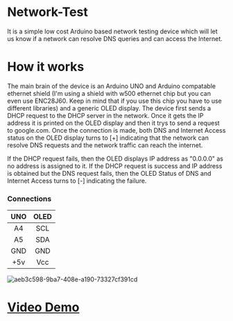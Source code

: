 # Network-Test

It is a simple low cost Arduino based network testing device which will let us know if a network can resolve DNS queries and can access the Internet.

# How it works

The main brain of the device is an Arduino UNO and Arduino compatable ethernet shield (I'm using a shield with w500 ethernet chip but you can even use ENC28J60. Keep in mind that if you use this chip you have to use different libraries) and a generic OLED display.
The device first sends a DHCP request to the DHCP server in the network. Once it gets the IP address it is printed on the OLED display and then it trys to send a request to google.com. Once the connection is made, both DNS and Internet Access status on the OLED display turns to [+] indicating that the network can resolve DNS requests and the network traffic can reach the internet.

If the DHCP request fails, then the OLED displays IP address as "0.0.0.0" as no address is assigned to it. If the DHCP request is success and IP address is obtained but the DNS request fails, then the OLED Status of DNS and Internet Access turns to [-] indicating the failure. 

### Connections 

| UNO | OLED  |
|:---:|:-----:|
|A4   |SCL    |
|A5   |SDA    |
|GND  |GND    |
|+5v  | Vcc   |

![aeb3c598-9ba7-408e-a190-73327cf391cd](https://cloud.githubusercontent.com/assets/14306244/24331276/6545d7ac-124e-11e7-8d7b-dbe0fe63963e.jpg)


# [Video Demo](https://youtu.be/LQ3Fr18DHvQ)
